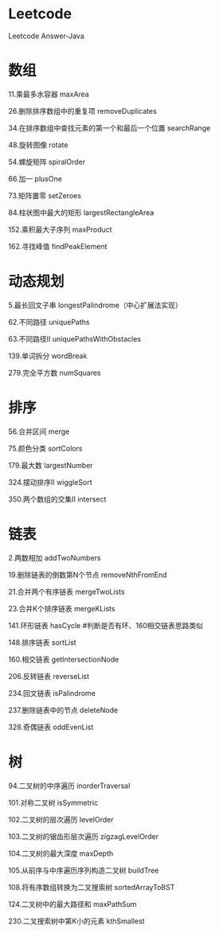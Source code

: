 # Leetcode
Leetcode Answer-Java

# 数组

11.乘最多水容器     maxArea

26.删除排序数组中的重复项     removeDuplicates

34.在排序数组中查找元素的第一个和最后一个位置   searchRange

48.旋转图像        rotate

54.螺旋矩阵  spiralOrder

66.加一    plusOne
 
73.矩阵置零   setZeroes

84.柱状图中最大的矩形   largestRectangleArea

152.乘积最大子序列      maxProduct

162.寻找峰值    findPeakElement

# 动态规划

5.最长回文子串      longestPalindrome（中心扩展法实现）

62.不同路径   uniquePaths

63.不同路径II     uniquePathsWithObstacles

139.单词拆分   wordBreak

279.完全平方数    numSquares

# 排序

56.合并区间  merge

75.颜色分类    sortColors
 
179.最大数    largestNumber

324.摆动排序II   wiggleSort

350.两个数组的交集II   intersect

# 链表

2.两数相加  addTwoNumbers

19.删除链表的倒数第N个节点  removeNthFromEnd

21.合并两个有序链表  mergeTwoLists

23.合并K个排序链表   mergeKLists

141.环形链表  hasCycle             #判断是否有环、160相交链表思路类似

148.排序链表  sortList

160.相交链表  getIntersectionNode

206.反转链表    reverseList

234.回文链表   isPalindrome

237.删除链表中的节点   deleteNode

328.奇偶链表   oddEvenList

# 树

94.二叉树的中序遍历   inorderTraversal

101.对称二叉树    isSymmetric
 
102.二叉树的层次遍历   levelOrder

103.二叉树的锯齿形层次遍历  zigzagLevelOrder

104.二叉树的最大深度  maxDepth

105.从前序与中序遍历序列构造二叉树 buildTree

108.将有序数组转换为二叉搜索树 sortedArrayToBST

124.二叉树中的最大路径和   maxPathSum

230.二叉搜索树中第K小的元素     kthSmallest
